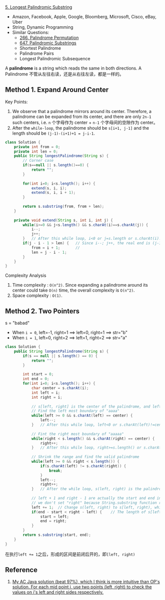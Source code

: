 [5. Longest Palindromic Substring](https://leetcode.com/problems/longest-palindromic-substring/)

* Amazon, Facebook, Apple, Google, Bloomberg, Microsoft, Cisco, eBay, Uber
* String, Dynamic Programming
* Similar Questions:
    * [266. Palindrome Permutation](https://leetcode.com/problems/palindrome-permutation/)
    * [647. Palindromic Substrings](https://leetcode.com/problems/palindromic-substrings/)
    * Shortest Palindrome
    * Palindrome Pairs
    * Longest Palindromic Subsequence
    

A **palindrome** is a string which reads the same in both directions. A Palindrome 不管从左往右读，还是从右往左读，都是一样的。


## Method 1. Expand Around Center

Key Points:
1. We observe that a palindrome mirrors around its center. Therefore, a palindrome can be expanded from its center, and 
there are only `2n-1` such centers, i.e. `n` 个字母作为 center + `n-1` 个字母间的空隙作为 center。
2. After the `while-loop`, the palindrome should be `s[i+1, j-1]` and the length should be `(j-1)-(i+1)+1 = j-i-1`.
```java
class Solution {
    private int from = 0;
    private int len = 0;
    public String longestPalindrome(String s) {
        // Corner case
        if(s==null || s.length()==0) {
            return "";
        }
        
        for(int i=0; i<s.length(); i++) {
            extend(s, i, i);
            extend(s, i, i + 1);
        }
        
        return s.substring(from, from + len);
    }
    
    private void extend(String s, int i, int j) {
        while(i>=0 && j<s.length() && s.charAt(i)==s.charAt(j)) {
            i--;
            j++;
        }   // After this while loop, i<0 or j=s.length or s.charAt(i)!=s.charAt(j)
        if(j - i - 1 > len) {   // Since i--; j++, the real end is (j-1), and real start is (i+1)
            from = i + 1;       // 
            len = j - i - 1;
        }
    }
}
```
Complexity Analysis
1. Time complexity : `O(n^2)`. Since expanding a palindrome around its center could take `O(n)` time, the overall complexity is `O(n^2)`.
2. Space complexity : `O(1)`.



## Method 2. Two Pointers

s = "babad"
* When `i = 0`, left=-1, right=1 ==> left=0, right=1 ==> str="b"
* When `i = 1`, left=0, right=2 ==> left=1, right=2 ==> str="a"

```java
class Solution {
    public String longestPalindrome(String s) {
        if(s == null || s.length() == 0) {
            return "";
        }
        
        int start = 0;
        int end = 0;
        for(int i=0; i<s.length(); i++) {
            char center = s.charAt(i);
            int left = i;
            int right = i;
            
            // s[left, right] is the center of the palindrome, and left<=right
            // Find the left most boundary of "aaaa"
            while(left >= 0 && s.charAt(left) == center) {
                left--;
            }   // After this while loop, left<0 or s.charAt(left)!=center
            
            // Fint the right most boundary of "aaaaa"
            while(right < s.length() && s.charAt(right) == center) {
                right++;
            }   // After this while loop, right>=s.length() or s.charAt(right)!=center
            
            // Shrink the range and find the valid palindrome
            while(left >= 0 && right < s.length()) {
                if(s.charAt(left) != s.charAt(right)) {
                    break;
                }
                left--;
                right++;
            }   // After the while loop, s(left, right) is the palindrome
            
            // left + 1 and right - 1 are actually the start and end index of the Palindromic string
            // we don't set "right" because String.substring function required end index exclusively
            left += 1;  // Change s(left, right) to s[left, right), which includes left boundary and exclude right boundary
            if(end - start < right - left) {    // The length of s[left, right) is right-left directly without `-1`
                start = left;
                end = right;
            }
        }
        return s.substring(start, end);
    }
}
```
在执行`left += 1`之后，形成的区间是前闭后开的，即`[left, right)`


## Reference

1. [My AC Java solution (beat 97%), which I think is more intuitive than OP's solution. For each mid point i, use two points (left, right) to check the values on i's left and right sides respectively.](https://leetcode.com/problems/longest-palindromic-substring/discuss/2928/Very-simple-clean-java-solution/255896)
